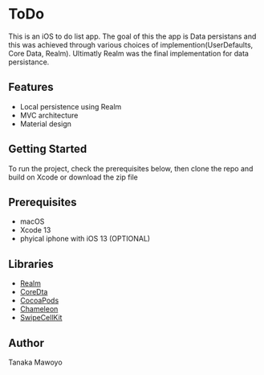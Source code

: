 # ToDo

This is an iOS to do list app. The goal of this the app is Data persistans and this was achieved through various choices of implemention(UserDefaults, Core Data, Realm). Ultimatly Realm was the final implementation for data persistance.

## Features
* Local persistence using Realm
* MVC architecture 
* Material design

## Getting Started
To run the project, check the prerequisites below, then clone the repo and build
 on Xcode or download the zip file

## Prerequisites
*   macOS
*   Xcode 13
*   phyical iphone with iOS 13 (OPTIONAL)


## Libraries
*   [Realm](https://https://realm.io/)
*   [CoreDta](https://developer.apple.com/documentation/coredata)
*   [CocoaPods](https://cocoapods.org/)
*   [Chameleon](https://github.com/wowansm/Chameleon)
*   [SwipeCellKit](https://github.com/SwipeCellKit/SwipeCellKit)


## Author
Tanaka Mawoyo
